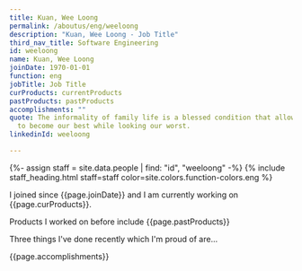 ```yaml
---
title: Kuan, Wee Loong
permalink: /aboutus/eng/weeloong
description: "Kuan, Wee Loong - Job Title"
third_nav_title: Software Engineering
id: weeloong
name: Kuan, Wee Loong
joinDate: 1970-01-01
function: eng
jobTitle: Job Title
curProducts: currentProducts
pastProducts: pastProducts
accomplishments: ""
quote: The informality of family life is a blessed condition that allows us all
  to become our best while looking our worst.
linkedinId: weeloong

---
```


{%- assign staff = site.data.people | find: "id", "weeloong" -%}
{% include staff_heading.html staff=staff color=site.colors.function-colors.eng %}

<p>I joined since {{page.joinDate}} and I am currently working on {{page.curProducts}}.</p>

<p>Products I worked on before include {{page.pastProducts}}</p>

<p>Three things I've done recently which I'm proud of are...</p>
{{page.accomplishments}}
